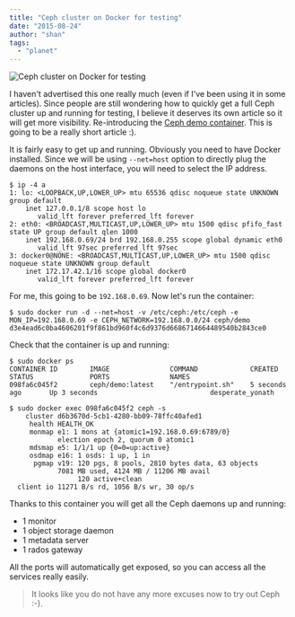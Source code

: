 ```yaml
---
title: "Ceph cluster on Docker for testing"
date: "2015-08-24"
author: "shan"
tags: 
  - "planet"
---
```


![Ceph cluster on Docker for testing](http://sebastien-han.fr/images/ceph-docker-demo.jpg)

I haven't advertised this one really much (even if I've been using it in some articles). Since people are still wondering how to quickly get a full Ceph cluster up and running for testing, I believe it deserves its own article so it will get more visibility. Re-introducing the [Ceph demo container](https://github.com/ceph/ceph-docker/tree/master/demo). This is going to be a really short article :).

  

It is fairly easy to get up and running. Obviously you need to have Docker installed. Since we will be using `--net=host` option to directly plug the daemons on the host interface, you will need to select the IP address.

```
$ ip -4 a
1: lo: <LOOPBACK,UP,LOWER_UP> mtu 65536 qdisc noqueue state UNKNOWN group default
    inet 127.0.0.1/8 scope host lo
       valid_lft forever preferred_lft forever
2: eth0: <BROADCAST,MULTICAST,UP,LOWER_UP> mtu 1500 qdisc pfifo_fast state UP group default qlen 1000
    inet 192.168.0.69/24 brd 192.168.0.255 scope global dynamic eth0
       valid_lft 97sec preferred_lft 97sec
3: docker0@NONE: <BROADCAST,MULTICAST,UP,LOWER_UP> mtu 1500 qdisc noqueue state UNKNOWN group default
    inet 172.17.42.1/16 scope global docker0
       valid_lft forever preferred_lft forever
```

For me, this going to be `192.168.0.69`. Now let's run the container:

```
$ sudo docker run -d --net=host -v /etc/ceph:/etc/ceph -e MON_IP=192.168.0.69 -e CEPH_NETWORK=192.168.0.0/24 ceph/demo
d3e4ead6c0ba4606201f9f861bd960f4c6d9376d6686714664489540b2843ce0
```

Check that the container is up and running:

```
$ sudo docker ps
CONTAINER ID        IMAGE               COMMAND             CREATED             STATUS              PORTS               NAMES
098fa6c045f2        ceph/demo:latest    "/entrypoint.sh"    5 seconds ago       Up 3 seconds                            desperate_yonath

$ sudo docker exec 098fa6c045f2 ceph -s
    cluster d6b3670d-5cb1-4280-bb09-78ffc40afed1
     health HEALTH_OK
     monmap e1: 1 mons at {atomic1=192.168.0.69:6789/0}
            election epoch 2, quorum 0 atomic1
     mdsmap e5: 1/1/1 up {0=0=up:active}
     osdmap e16: 1 osds: 1 up, 1 in
      pgmap v19: 120 pgs, 8 pools, 2810 bytes data, 63 objects
            7081 MB used, 4124 MB / 11206 MB avail
                 120 active+clean
  client io 11271 B/s rd, 1056 B/s wr, 30 op/s
```

Thanks to this container you will get all the Ceph daemons up and running:

- 1 monitor
- 1 object storage daemon
- 1 metadata server
- 1 rados gateway

All the ports will automatically get exposed, so you can access all the services really easily.

  

> It looks like you do not have any more excuses now to try out Ceph :-).
